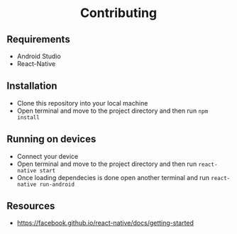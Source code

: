 <h1 align = "center">Contributing</h1>

## Requirements

 - Android Studio 
 - React-Native
 
## Installation

 - Clone this repository into your local machine
 - Open terminal and move to the project directory and then run ```npm install```

## Running on devices

 - Connect your device
 - Open terminal and move to the project directory and then run ```react-native start```
 - Once loading dependecies is done open another terminal and run ```react-native run-android```
 
## Resources

 - https://facebook.github.io/react-native/docs/getting-started
